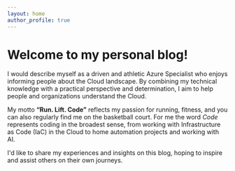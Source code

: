 ```yaml
---
layout: home
author_profile: true
---
```


# Welcome to my personal blog!

I would describe myself as a driven and athletic Azure Specialist who enjoys informing people about the Cloud landscape. 
By combining my technical knowledge with a practical perspective and determination, I aim to help people and organizations understand the Cloud. 

My motto **“Run. Lift. Code”** reflects my passion for running, fitness, and you can also regularly find me on the basketball court.
For me the word *Code* represents coding in the broadest sense, from working with Infrastructure as Code (IaC) in the Cloud to home automation projects and working with AI.

I'd like to share my experiences and insights on this blog, hoping to inspire and assist others on their own journeys.